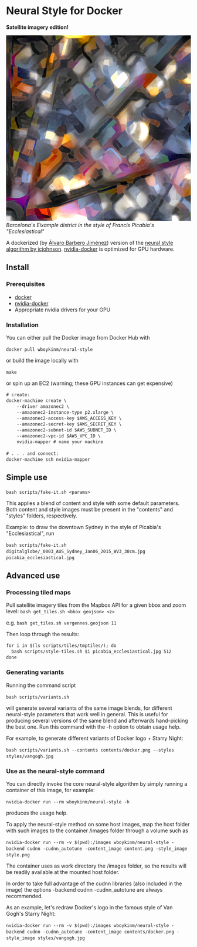 # Neural Style for Docker
__Satellite imagery edition!__

![Stylized Eixample](doc/barca1-0-1_by_picabia_ecclesiastical_1080px_2016_11_22_400.png)
_Barcelona's Eixample district in the style of Francis Picabia's "Ecclesiastical"_

A dockerized (by [Álvaro Barbero Jiménez](https://github.com/albarji/neural-style-docker)) version of the [neural style algorithm by jcjohnson](https://github.com/jcjohnson/neural-style). [nvidia-docker](https://github.com/NVIDIA/nvidia-docker) is optimized for GPU hardware.

## Install

### Prerequisites

* [docker](https://www.docker.com/)
* [nvidia-docker](https://github.com/NVIDIA/nvidia-docker)
* Appropriate nvidia drivers for your GPU

### Installation

You can either pull the Docker image from Docker Hub with

`docker pull wboykinm/neural-style`

or build the image locally with

`make`
	
or spin up an EC2 (warning; these GPU instances can get expensive)

```
# create:
docker-machine create \
	--driver amazonec2 \
	--amazonec2-instance-type p2.xlarge \
	--amazonec2-access-key $AWS_ACCESS_KEY \
	--amazonec2-secret-key $AWS_SECRET_KEY \
	--amazonec2-subnet-id $AWS_SUBNET_ID \
	--amazonec2-vpc-id $AWS_VPC_ID \
	nvidia-mapper # name your machine

# . . . and connect:
docker-machine ssh nvidia-mapper
```

## Simple use

`bash scripts/fake-it.sh <params>`

This applies a blend of content and style with some default parameters. Both content and style images must be present in the "contents" and "styles" folders, respectively.

Example: to draw the downtown Sydney in the style of Picabia's "Ecclesiastical", run

`bash scripts/fake-it.sh digitalglobe/_0003_AUS_Sydney_Jan06_2015_WV3_30cm.jpg picabia_ecclesiastical.jpg`

## Advanced use

### Processing tiled maps

Pull satellite imagery tiles from the Mapbox API for a given bbox and zoom level:
`bash get_tiles.sh <bbox geojson> <z>`

e.g.
`bash get_tiles.sh vergennes.geojson 11`

Then loop through the results:
```
for i in $(ls scripts/tiles/tmptiles/); do
  bash scripts/style-tiles.sh $i picabia_ecclesiastical.jpg 512
done
```

### Generating variants

Running the command script

`bash scripts/variants.sh`

will generate several variants of the same image blends, for different neural-style parameters that work well in general. This is useful for producing several versions of the same blend and afterwards hand-picking the best one. Run this command with the -h option to obtain usage help.

For example, to generate different variants of Docker logo + Starry Night:

`bash scripts/variants.sh --contents contents/docker.png --styles styles/vangogh.jpg`

### Use as the neural-style command

You can directly invoke the core neural-style algorithm by simply running a container of this image, for example:

`nvidia-docker run --rm wboykinm/neural-style -h`

produces the usage help.

To apply the neural-style method on some host images, map the host folder with such images to the container /images folder through a volume such as

`nvidia-docker run --rm -v $(pwd):/images wboykinm/neural-style -backend cudnn -cudnn_autotune -content_image content.png -style_image style.png`

The container uses as work directory the /images folder, so the results will be readily available at the mounted host folder.

In order to take full advantage of the cudnn libraries (also included in the image) the options -backend cudnn -cudnn_autotune are always recommended.

As an example, let's redraw Docker's logo in the famous style of Van Gogh's Starry Night:

`nvidia-docker run --rm -v $(pwd):/images wboykinm/neural-style -backend cudnn -cudnn_autotune -content_image contents/docker.png -style_image styles/vangogh.jpg`


